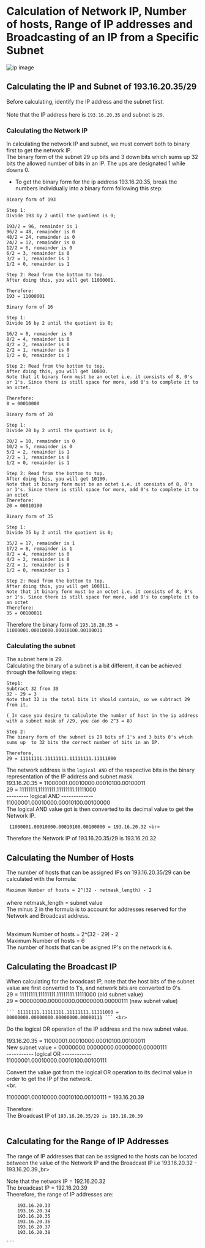 # Calculation of  Network IP, Number of hosts, Range of IP addresses and Broadcasting of an IP from a Specific Subnet #
![ip image](https://user-images.githubusercontent.com/108562214/198391137-6e9388d6-a8bb-49d1-85f5-169795dc16e8.PNG)


## Calculating the IP and Subnet of 193.16.20.35/29 ##

Before calculating, identify the IP address and the subnet first.<br>
<br>
Note that the IP address here is ```193.16.20.35``` and subnet is ```29```.<br>

### Calculating  the Network IP ###

In calculating the network IP and subnet, we must convert both to binary first to get the network IP.<br>
The binary form of the subnet 29 up bits and 3 down bits which sums up 32 bits the allowed number of bits in an IP. The ups are designated 1 while downs 0.
* To get the binary form for the ip address 193.16.20.35, break the numbers individually into a binary form following this step:<br>

```
Binary form of 193

Step 1:
Divide 193 by 2 until the quotient is 0;

193/2 = 96, remainder is 1
96/2 = 48, remainder is 0
48/2 = 24, remainder is 0
24/2 = 12, remainder is 0
12/2 = 6, remainder is 0
6/2 = 3, remainder is 0
3/2 = 1, remainder is 1
1/2 = 0, remainder is 1

Step 2: Read from the bottom to top.
After doing this, you will get 11000001.

Therefore:
193 = 11000001

```

```
Binary form of 16

Step 1:
Divide 16 by 2 until the quotient is 0;

16/2 = 8, remainder is 0
8/2 = 4, remainder is 0
4/2 = 2, remainder is 0
2/2 = 1, remainder is 0
1/2 = 0, remainder is 1

Step 2: Read from the bottom to top.
After doing this, you will get 10000.
Note that it binary form must be an octet i.e. it consists of 8, 0's or 1's. Since there is still space for more, add 0's to complete it to an octet.

Therefore:
8 = 00010000

```

```
Binary form of 20

Step 1:
Divide 20 by 2 until the quotient is 0;

20/2 = 10, remainder is 0
10/2 = 5, remainder is 0
5/2 = 2, remainder is 1
2/2 = 1, remainder is 0
1/2 = 0, remainder is 1

Step 2: Read from the bottom to top.
After doing this, you will get 10100.
Note that it binary form must be an octet i.e. it consists of 8, 0's or 1's. Since there is still space for more, add 0's to complete it to an octet
Therefore:
20 = 00010100

```

```
Binary form of 35

Step 1:
Divide 35 by 2 until the quotient is 0;

35/2 = 17, remainder is 1
17/2 = 8, remainder is 1
8/2 = 4, remainder is 0
4/2 = 2, remainder is 0
2/2 = 1, remainder is 0
1/2 = 0, remainder is 1

Step 2: Read from the bottom to top.
After doing this, you will get 100011.
Note that it binary form must be an octet i.e. it consists of 8, 0's or 1's. Since there is still space for more, add 0's to complete it to an octet
Therefore:
35 = 00100011

```

Therefore the binary form of ``` 193.16.20.35 = 11000001.00010000.00010100.00100011 ```

### Calculating the subnet ###
The subnet here is 29.<br>
Calculating the binary of a subnet is a bit different, it can be achieved through the following steps:<br>

```
Step1:
Subtract 32 from 39
32 - 29 = 3
Note that 32 is the total bits it should contain, so we subtract 29 from it.

( In case you desire to calculate the number of host in the ip address with a subnet mask of /29, you can do 2^3 = 8)

Step 2:
The binary form of the subnet is 29 bits of 1's and 3 bits 0's which sums up  to 32 bits the correct number of bits in an IP. 

Therefore,
29 = 11111111.11111111.11111111.11111000

```

The network address is the ``` logical AND ``` of the respective bits in the binary representation of the IP address and subnet mask.<br>
     193.16.20.35 = 11000001.00010000.00010100.00100011 <br>
     29           = 11111111.11111111.11111111.11111000 <br>
                     --------- logical AND ------------- <br>
                     11000001.00010000.00010100.00100000  <br>
The logical AND value got is then converted to its decimal value to get the Network IP. <br>

     11000001.00010000.00010100.00100000 = 193.16.20.32 <br>
Therefore the Network IP of 193.16.20.35/29 is 193.16.20.32 <br>

## Calculating the Number of Hosts ##

The number of hosts that can be assigned IPs on 193.16.20.35/29 can be calculated with the formula: <br>

 ``` Maximum Number of hosts = 2^(32 - netmask_length) - 2 ``` <br> <br>
 where netmask_length = subnet value <br>
The minus 2 in the formula is to account for addresses reserved for the Network and Broadcast address.<br><br>

Maximum Number of hosts = 2^(32 - 29) - 2 <br>
Maximum Number of hosts = 6 <br>
The number of hosts that can be asigned IP's on the network is ``` 6 ```. <br>

## Calculating the Broadcast IP ##

When calculating for the broadcast IP, note that the host bits of the subnet value are first converted to 1's, and network bits are converted to 0's.<br>
 29 =  11111111.11111111.11111111.11111000 (old subnet value) <br>
 29 =  00000000.00000000.00000000.00000111  (new subnet value) <br>
    
    ``` 11111111.11111111.11111111.11111000 = 00000000.00000000.00000000.00000111 ``` <br>

Do the logical OR operation of the IP address and the new subnet value.<br>

 193.16.20.35     = 11000001.00010000.00010100.00100011 <br>
 New subnet value = 00000000.00000000.00000000.00000111 <br>
                    ----------- logical OR ------------ <br>
                    11000001.00010000.00010100.00100111  <br>

Convert the value got from the logical OR operation to its decimal value in order to get the IP pf the network. <br><br.

11000001.00010000.00010100.00100111 = 193.16.20.39<br>

Therefore:<br>
The Broadcast IP of ``` 193.16.20.35/29 is 193.16.20.39 ``` <br><br>

## Calculating for the Range of IP Addresses ##

The range of IP addresses that can be assigned to the hosts can be located between the value of the Network IP and the Broadcast IP i.e 193.16.20.32 - 193.16.20.39.,br>

Note that the network IP = 192.16.20.32<br>
The broadcast IP = 192.16.20.39<br>
Theerefore, the range of IP addresses are: <br>
 ```` 
     193.16.20.33
     193.16.20.34
     193.16.20.35
     193.16.20.36
     193.16.20.37
     193.16.20.38

```   



